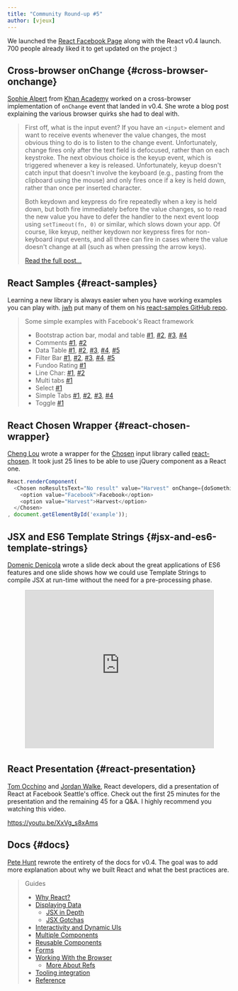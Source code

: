 ```yaml
---
title: "Community Round-up #5"
author: [vjeux]
---
```


We launched the [React Facebook Page](https://www.facebook.com/react) along with the React v0.4 launch. 700 people already liked it to get updated on the project :)

## Cross-browser onChange {#cross-browser-onchange}

[Sophie Alpert](http://sophiebits.com/) from [Khan Academy](https://www.khanacademy.org/) worked on a cross-browser implementation of `onChange` event that landed in v0.4. She wrote a blog post explaining the various browser quirks she had to deal with.

> First off, what is the input event? If you have an `<input>` element and want to receive events whenever the value changes, the most obvious thing to do is to listen to the change event. Unfortunately, change fires only after the text field is defocused, rather than on each keystroke. The next obvious choice is the keyup event, which is triggered whenever a key is released. Unfortunately, keyup doesn't catch input that doesn't involve the keyboard (e.g., pasting from the clipboard using the mouse) and only fires once if a key is held down, rather than once per inserted character.
>
> Both keydown and keypress do fire repeatedly when a key is held down, but both fire immediately before the value changes, so to read the new value you have to defer the handler to the next event loop using `setTimeout(fn, 0)` or similar, which slows down your app. Of course, like keyup, neither keydown nor keypress fires for non-keyboard input events, and all three can fire in cases where the value doesn't change at all (such as when pressing the arrow keys).
>
> [Read the full post...](http://sophiebits.com/2013/06/18/a-near-perfect-oninput-shim-for-ie-8-and-9.html)


## React Samples {#react-samples}

Learning a new library is always easier when you have working examples you can play with. [jwh](https://github.com/jhw) put many of them on his [react-samples GitHub repo](https://github.com/jhw/react-samples).

> Some simple examples with Facebook's React framework
>
> * Bootstrap action bar, modal and table [#1](https://rawgithub.com/jhw/react-samples/master/html/actionbar.html),
> [#2](https://rawgithub.com/jhw/react-samples/master/html/bootstrap_actionbar.html),
> [#3](https://rawgithub.com/jhw/react-samples/master/html/bootstrap_modal.html),
> [#4](https://rawgithub.com/jhw/react-samples/master/html/bootstrap_striped_table.html)
> * Comments [#1](https://rawgithub.com/jhw/react-samples/master/html/comments1.html),
> [#2](https://rawgithub.com/jhw/react-samples/master/html/comments2.html)
> * Data Table [#1](https://rawgithub.com/jhw/react-samples/master/html/datatable.html),
> [#2](https://rawgithub.com/jhw/react-samples/master/html/datatable2.html),
> [#3](https://rawgithub.com/jhw/react-samples/master/html/datatable3.html),
> [#4](https://rawgithub.com/jhw/react-samples/master/html/datatable4.html),
> [#5](https://rawgithub.com/jhw/react-samples/master/html/datatable5.html)
> * Filter Bar [#1](https://rawgithub.com/jhw/react-samples/master/html/filterbar.html),
> [#2](https://rawgithub.com/jhw/react-samples/master/html/filterbar2.html),
> [#3](https://rawgithub.com/jhw/react-samples/master/html/filterbar3.html),
> [#4](https://rawgithub.com/jhw/react-samples/master/html/filterbar4.html),
> [#5](https://rawgithub.com/jhw/react-samples/master/html/filterbar5.html)
> * Fundoo Rating [#1](https://rawgithub.com/jhw/react-samples/master/html/fundoo.html)
> * Line Char: [#1](https://rawgithub.com/jhw/react-samples/master/html/linechart.html),
> [#2](https://rawgithub.com/jhw/react-samples/master/html/linechart2.html)
> * Multi tabs [#1](https://rawgithub.com/jhw/react-samples/master/html/multitabs.html)
> * Select [#1](https://rawgithub.com/jhw/react-samples/master/html/select.html)
> * Simple Tabs [#1](https://rawgithub.com/jhw/react-samples/master/html/simpletabs.html),
> [#2](https://rawgithub.com/jhw/react-samples/master/html/simpletabs2.html),
> [#3](https://rawgithub.com/jhw/react-samples/master/html/simpletabs3.html),
> [#4](https://rawgithub.com/jhw/react-samples/master/html/simpletabs4.html)
> * Toggle [#1](https://rawgithub.com/jhw/react-samples/master/html/toggle.html)


## React Chosen Wrapper {#react-chosen-wrapper}

[Cheng Lou](https://github.com/chenglou) wrote a wrapper for the [Chosen](https://harvesthq.github.io/chosen/) input library called [react-chosen](https://github.com/chenglou/react-chosen). It took just 25 lines to be able to use jQuery component as a React one.

```javascript
React.renderComponent(
  <Chosen noResultsText="No result" value="Harvest" onChange={doSomething}>
    <option value="Facebook">Facebook</option>
    <option value="Harvest">Harvest</option>
  </Chosen>
, document.getElementById('example'));
```


## JSX and ES6 Template Strings {#jsx-and-es6-template-strings}

[Domenic Denicola](http://domenicdenicola.com/) wrote a slide deck about the great applications of ES6 features and one slide shows how we could use Template Strings to compile JSX at run-time without the need for a pre-processing phase.

<figure><iframe src="https://www.slideshare.net/slideshow/embed_code/24187146?rel=0&startSlide=36" width="100%" height="356" frameborder="0" marginwidth="0" marginheight="0" scrolling="no" style="border:1px solid #CCC;border-width:1px 1px 0;margin-bottom:5px" allowfullscreen webkitallowfullscreen mozallowfullscreen> </iframe></figure>


## React Presentation {#react-presentation}

[Tom Occhino](http://tomocchino.com/) and [Jordan Walke](https://github.com/jordwalke), React developers, did a presentation of React at Facebook Seattle's office. Check out the first 25 minutes for the presentation and the remaining 45 for a Q&A. I highly recommend you watching this video.

https://youtu.be/XxVg_s8xAms

## Docs {#docs}

[Pete Hunt](http://www.petehunt.net/) rewrote the entirety of the docs for v0.4. The goal was to add more explanation about why we built React and what the best practices are.

> Guides
>
> * [Why React?](/docs/why-react.html)
> * [Displaying Data](/docs/displaying-data.html)
>   * [JSX in Depth](/docs/jsx-in-depth.html)
>   * [JSX Gotchas](/docs/jsx-gotchas.html)
> * [Interactivity and Dynamic UIs](/docs/interactivity-and-dynamic-uis.html)
> * [Multiple Components](/docs/multiple-components.html)
> * [Reusable Components](/docs/reusable-components.html)
> * [Forms](/docs/forms.html)
> * [Working With the Browser](/docs/working-with-the-browser.html)
>   * [More About Refs](/docs/more-about-refs.html)
> * [Tooling integration](/docs/tooling-integration.html)
> * [Reference](/docs/top-level-api.html)
